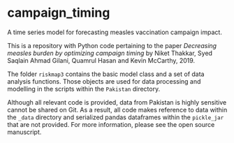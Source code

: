 # campaign_timing
A time series model for forecasting measles vaccination campaign impact.

This is a repository with Python code pertaining to the paper *Decreasing measles burden by optimizing campaign timing* by Niket Thakkar, Syed Saqlain Ahmad Gilani, Quamrul Hasan and Kevin McCarthy, 2019.

The folder `riskmap3` contains the basic model class and a set of data analysis functions. Those objects are used for data processing and modelling in the scripts within the `Pakistan` directory.

Although all relevant code is provided, data from Pakistan is highly sensitive cannot be shared on Git. As a result, all code makes reference to data within the `_data` directory and serialized pandas dataframes within the `pickle_jar` that are not provided. For more information, please see the open source manuscript.
